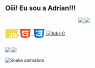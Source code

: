 ## Oiii! Eu sou a Adrian!!!
 <div align ="center">
  <a href="https://github.com/SoAdriso">
  <img height="180em" src="https://github-readme-stats.vercel.app/api?username=SoAdriso&show_icons=false&theme=dracula&include_all_commits=true&count_private=true"/>
  <img height="180em" src="https://github-readme-stats.vercel.app/api/top-langs/?username=SoAdriso&layout=compact&langs_count=7&theme=dracula"/>
</div>
<div style="display: inline_block"><br>
  <img align="center" alt="Adri-Js" height="30" width="40" src="https://raw.githubusercontent.com/devicons/devicon/master/icons/javascript/javascript-plain.svg">
  <img align="center" alt="Adri-HTML" height="30" width="40" src="https://raw.githubusercontent.com/devicons/devicon/master/icons/html5/html5-original.svg">
  <img align="center" alt="Adri-CSS" height="30" width="40" src="https://raw.githubusercontent.com/devicons/devicon/master/icons/css3/css3-original.svg">
  <img align="center" alt="Adri-C"   height="30" width="40" src="https://cdn.jsdelivr.net/gh/devicons/devicon/icons/c/c-original.svg">
          
</div>
  
  ##
 
<div> 
  <a href="https://www.instagram.com/soadrii_/" target="_blank"><img src="https://img.shields.io/badge/-Instagram-%23E4405F?style=for-the-badge&logo=instagram&logoColor=white" target="_blank"></a>
  <a href="https://www.linkedin.com/in/adrian-c-5496b6139?lipi=urn%3Ali%3Apage%3Ad_flagship3_profile_view_base_contact_details%3Bg1iqKgrFT9e8XQpX%2B6U90g%3D%3D" target="_blank"><img src="https://img.shields.io/badge/-LinkedIn-%230077B5?style=for-the-badge&logo=linkedin&logoColor=white" target="_blank"></a> 
 
   ![Snake animation](https://github.com/SoAdriso/Soadriso/blob/output/github-contribution-grid-snake.svg)
 
</div>
